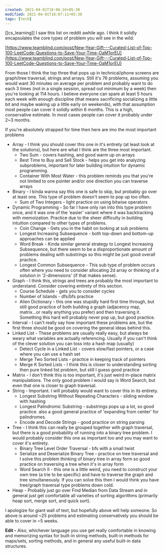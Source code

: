 ```yaml
---
created: 2021-04-01T18:06:24+05:30
modified: 2021-04-01T18:07:11+05:30
tags: [tech]
---
```

[[cs_learning]]
 I saw this list on reddit awhile ago. I think it solidly encapsulates the core types of problem you will see in the wild:

[https://www.teamblind.com/post/New-Year-Gift---Curated-List-of-Top-100-LeetCode-Questions-to-Save-Your-Time-OaM1orEU](https://www.teamblind.com/post/New-Year-Gift---Curated-List-of-Top-100-LeetCode-Questions-to-Save-Your-Time-OaM1orEU)

From those I think the top three that pops up in technical/phone screens are graph/tree traversal, strings and arrays.  Still it's 76 problems, assuming you would want 30 minutes on average per problem and probably want to do each 3 times (not in a single session, spread out minimum by a week) then you're looking at 114 hours. I believe everyone can spare at least 5 hours each week with enough discipline (that means sacrificing socializing a little bit and maybe waking up a little early on weekends), with that assumption most people can cover it solidly within 6 months. This is a high, conservative estimate. In most cases people can cover it probably under 2\~3 months.

If you're absolutely strapped for time then here are imo the most important problems

* Array - I think you should cover this one in it's entirety (at least look at the solutions), but here are what I think are the three most important.
   * Two Sum - covers hashing, and good warm up on arrays
   * Best Time to Buy and Sell Stock - helps you get into analyzing subproblems, important for later building intuition for dynamic programming.
   * Container With Most Water - this problem reminds you that you're not limited to one pointer and/or one direction you can traverse arrays
* Binary - I kinda wanna say this one is safe to skip, but probably go over at least one. This type of problem doesn't seem to pop up too often.
   * Sum of Two Integers - light practice on using bitwise operators
* Dynamic Programming - So far I have only ran into this type problem once, and it was one of the 'easier' variant where it was backtracking with memoization. Practice due to the sheer difficulty in building intuition compared to other types of problems.
   * Coin Change - Gets you in the habit on looking at sub problems
   * Longest Increasing Subsequence - both top-down and bottom-up approaches can be applied
   * Word Break - Kinda similar general strategy to Longest Increasing Subsequence, but there seem to be a disproportionate amount of problems dealing with substrings so this might be just good overall practice.
   * Longest Common Subsequence - This sub type of problem occurs often where you need to consider allocating 2d array or thinking of a solution in '2-dimensions'  (if that makes sense).
* Graph - I think this, strings and trees are probably the most important to understand. Consider covering entirety of this section.
   * Course Schedule - gets you to consider cycles
   * Number of Islands - dfs/bfs practice
   * Alien Dictionary - this one was stupidly hard first time through, but still good practice of both building a graph (adjacency map, matrix...or really anything you prefer) and then traversing it. Something this hard will probably never pop up, but good practice.
* Interval - I can't really say how important these problems are, but the first three should be good on covering the general ideas behind this.
* Linked List - These problems are usually really easy, but always be weary what variables are actually referencing. Usually if you can't think of the clever solution you can toss into a hash map (usually)
   * Detect Cycle in a Linked List - covers slow/fast pointers, or a case where you can use a hash set
   * Merge Two Sorted Lists - practice in keeping track of pointers
   * Merge K Sorted Lists - I think this is closer to understanding sorting then pure linked list problem, but still I guess good practice
* Matrix - I don't think this is too important, it's just weird in-place matrix manipulations. The only good problem I would say is Word Search, but even that one is closer to graph traversal.
* String - Important. I will probably would want to cover this in its entirety.
   * Longest Substring Without Repeating Characters - sliding window with hashing
   * Longest Palindromic Substring - substrings pops up a lot, so good practice.  also a good general practice of 'expanding from center' for palindromes.
   * Encode and Decode Strings - good practice on string parsing
* Tree - I think this can really be grouped together with graph traversal, but there is a good probability of running into a binary tree problem. I would probably consider this one as important too and you may want to cover it's entirety.
   * Binary Tree Level Order Traversal - bfs with a small twist
   * Serialize and Deserialize Binary Tree - practice on tree traversal and I solve this problem thinking of binary tree in array form so good practice on traversing a tree when it's in array form
   * Word Search II - this one is a little weird, you need to construct your own tree (a trie to be specific) and have to traverse the graph and tree simultaneously. If you can solve this then I would think you have tree/graph traversal type problems down cold.
* Heap - Probably just go over Find Median from Data Stream and in general just get comfortable all varieties of sorting algorithms (primarily heap sort, merge sort, and quick sort).

I apologize for giant wall of text, but hopefully above will help someone. So above is around \~25 problems and estimating conservatively you should be able to cover in \~5 weeks.  


**Edit -** Also, whichever language you use get really comfortable in knowing and memorizing syntax for built-in string methods, built-in methods for maps/sets, sorting methods, and in general any useful built-in data structures. 
